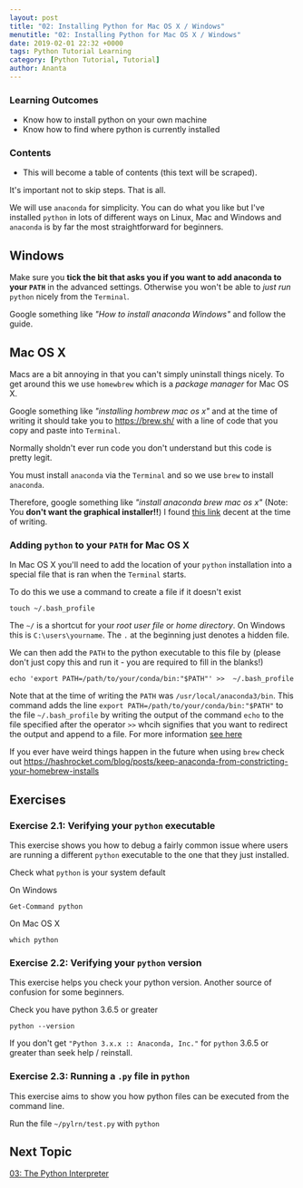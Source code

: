 ```yaml
---
layout: post
title: "02: Installing Python for Mac OS X / Windows"
menutitle: "02: Installing Python for Mac OS X / Windows"
date: 2019-02-01 22:32 +0000
tags: Python Tutorial Learning
category: [Python Tutorial, Tutorial]
author: Ananta
---
```


### Learning Outcomes

- Know how to install python on your own machine
- Know how to find where python is currently installed

### Contents

- This will become a table of contents (this text will be scraped).

It's important not to skip steps. That is all.

We will use `anaconda` for simplicity. You can do what you like but I've installed `python` in lots of different ways on Linux, Mac and Windows and `anaconda` is by far the most straightforward for beginners.

## Windows

Make sure you **tick the bit that asks you if you want to add anaconda to your `PATH`** in the advanced settings. Otherwise you won't be able to *just run* `python` nicely from the `Terminal`.

Google something like *"How to install anaconda Windows"* and follow the guide.

## Mac OS X

Macs are a bit annoying in that you can't simply uninstall things nicely. To get around this we use `homewbrew` which is a *package manager* for Mac OS X.

Google something like *"installing hombrew mac os x"* and at the time of writing it should take you to <https://brew.sh/> with a line of code that you copy and paste into `Terminal`.

Normally sholdn't ever run code you don't understand but this code is pretty legit.

You must install `anaconda` via the `Terminal` and so we use `brew` to install `anaconda`.

Therefore, google something like *"install anaconda brew mac os x"* (Note: You **don't want the graphical installer!!**) I found [this link](https://stackoverflow.com/a/42505012/4013571) decent at the time of writing.

### Adding `python` to your `PATH` for Mac OS X

In Mac OS X you'll need to add the location of your `python` installation into a special file that is ran when the `Terminal` starts.

To do this we use a command to create a file if it doesn't exist

    touch ~/.bash_profile

The `~/` is a shortcut for your *root user file* or *home directory*. On Windows this is `C:\users\yourname`. The `.` at the beginning just denotes a hidden file.

We can then add the `PATH` to the python executable to this file by (please don't just copy this and run it - you are required to fill in the blanks!)

    echo 'export PATH=/path/to/your/conda/bin:"$PATH"' >>  ~/.bash_profile

Note that at the time of writing the `PATH` was `/usr/local/anaconda3/bin`. This command adds the line `export PATH=/path/to/your/conda/bin:"$PATH"` to the file `~/.bash_profile` by writing the output of the command `echo` to the file specified after the operator `>>` whcih signifies that you want to redirect the output and append to a file. For more information [see here](https://ss64.com/osx/syntax-redirection.html)

If you ever have weird things happen in the future when using `brew` check out <https://hashrocket.com/blog/posts/keep-anaconda-from-constricting-your-homebrew-installs>

## Exercises

### Exercise 2.1: Verifying your `python` executable

This exercise shows you how to debug a fairly common issue where users are running a different `python` executable to the one that they just installed.

Check what `python` is your system default

On Windows

    Get-Command python

On Mac OS X

    which python

### Exercise 2.2: Verifying your `python` version

This exercise helps you check your python version. Another source of confusion for some beginners.

Check you have python 3.6.5 or greater

    python --version

If you don't get `"Python 3.x.x :: Anaconda, Inc."` for `python` 3.6.5 or greater than seek help / reinstall.

### Exercise 2.3: Running a `.py` file in `python`

This exercise aims to show you how python files can be executed from the command line.

Run the file `~/pylrn/test.py` with `python`

## Next Topic

[03: The Python Interpreter](https://flipdazed.github.io/blog/python%20tutorial/03-The-python-interpreter)
